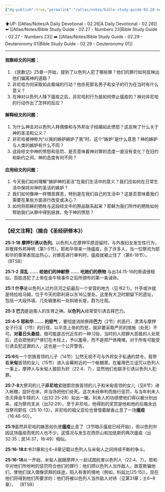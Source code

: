 ```yaml
---
{"dg-publish":true,"permalink":"/atlas/notes/bible-study-guide-02-28-numbers-25/"}
---
```


⬆️UP: [[Atlas/Notes/A Daily Devotional - 02.28\|A Daily Devotional - 02.28]]
⬅️ [[Atlas/Notes/Bible Study Guide - 02.27 - Numbers 23\|Bible Study Guide - 02.27 - Numbers 23]]
➡️ [[Atlas/Notes/Bible Study Guide - 02.29 - Deuteronomy 01\|Bible Study Guide - 02.29 - Deuteronomy 01]] 

---

#### 观察经文的问题：

1. 《民数记》25章一开始，提到了以色列人犯了哪些罪？他们的罪行如何反映出他们偏离神的道路？
2. 非尼哈为何采取如此极端的行动？他杀死那名男子和女子的行为在当时有什么意义？
3. 在神对以色列人降下瘟疫之后，非尼哈的行为是如何停止瘟疫的？神对非尼哈的行动作出了怎样的反应？

#### 解释经文的问题：

1. 为什么神会对以色列人拜偶像和与外邦女子结婚如此愤怒？这反映了什么关于神的圣洁和公义？
2. 非尼哈被神称为“以我的嫉妒嫉妒了我”时，这个“嫉妒”是什么意思？神的嫉妒与人类的嫉妒有什么不同？
3. 这段经文中神的愤怒和惩罚，是否意味着神对罪的态度一直没有变化？在旧约和新约之间，神的态度有何不同？

#### 应用经文的问题：

1. 今天我们如何理解“嫉妒神的圣洁”在我们生活中的意义？我们应如何在日常生活中保持对神的圣洁的嫉妒？
2. 我们如何像神一样憎恶罪恶，特别是在我们自己的生活中？这是否意味着我们需要在某些方面进行改变或决心？
3. 如何将耶稣的牺牲与这段经文中的祭品联系起来？耶稣为我们所作的牺牲如何帮助我们从罪中得到拯救，免于神的愤怒？

---
### 【经文注释】（摘自《圣经研修本》）

**25:1-18 摩押引诱以色列**。以色列人在摩押平原逗留时，与外族妇女发生性行为，并敬拜外邦神明（第1-5节）。耶和华带来一场瘟疫，杀了许多人，当一位祭司为耶和华的尊荣表现出热心，对罪恶进行审判时，瘟疫就被止住了（第6-18节）。 （BTSB）

**25:1-2** **淫乱** **……** **给她们的神献祭** **……** **吃她们的祭物** 与出34:15-16的用语很相似。百姓违犯了上帝在金牛犊事件之后所颁布的第一条诫命。

**25:1** **什亭**是以色列人过约旦河之前最后一个安营的地方（见书2:1）。什亭或许就是特拉哈马姆，位于今天的耶利哥以东16公里处。这里有大卫时期留下的遗址，包括一大段外墙、几处碉堡和一处斜坡长堤，蔚为壮观。

**25:3** **巴力**是迦南人的生育之神。**以色列人**经常受引诱去拜巴力。

**25:4-5** **耶和华** **……** **的怒气** ，要彻底消除祭拜**巴力**（2节）的恶行，肃清与摩押女子行淫（1节）的行径，以平息上帝的烈怒，就非要采取严厉的措施（处死）不可。**对着日头悬挂**，很可能是古代近东的一种习俗，当时的人把罪大恶极的人处死后，还会把他的尸体钉在木柱上，予以羞辱，而不是把尸体掩埋。对于所有可能受引诱去犯这罪的人，这也是一个公开警告。

**25:6**有一个宗族首领的儿子（14节）公然无视不可与外邦女子私通的禁令，竟带着**米甸**首领的女儿（15节）进入会幕附近的一个帐棚里。在雇用巴兰诅咒以色列人一事上，摩押人与米甸人狼狈为奸（22:4、7），显然他们也联手引诱以色列人犯罪。

**25:7-8**大祭司的儿子**非尼哈**紧随那宗族首领的儿子和米甸首领的女儿（见6节）进入帐棚，捉奸在床，并当场把他们处死。这次未经审判而施行惩罚，与当年利未人杀灭拜金牛犊的人（出32:25-28）如出一辙。利未人的功绩使他们得以被分别出来，成为祭司支派（出32:29）。至于非尼哈，他得到的奖赏是他和他的后裔永远当祭司职任（25:10-13）。非尼哈的祖父亚伦也曾借着献香止息了一场**瘟疫**（16:46-50）。

**25:9**虽然非尼哈的嫉恶如仇使**瘟疫**止息了（3节暗示瘟疫已经开始），但以色列中因这场瘟疫而死的人也不少。这情况与发生在西奈山和加低斯的两次瘟疫（出32:35；民14:37，16:49）相似。

**25:16-18**本书31章和士6~8章记载以色列人与米甸人之间持续不断的争斗。

**25:16-18**从一开始，米甸人就跟摩押人一起试图扰害以色列人（22:4、7）。耶和华对他们所吩咐的惩罚符合他们的罪行：他们把以色列人当作敌人，故意欺骗他们，使他们误入偶像崇拜的歧途，陷入有害的境地（例如，科兹比[25:15]）。现在他们将得到他们所要求的：他们将被以色列人当作敌人对待（见第31章；士6~8章）。 （BTSB）